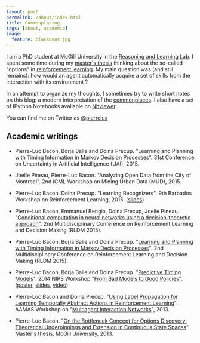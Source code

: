 ```yaml
---
layout: post
permalink: /about/index.html
title: Commonplacing
tags: [about, academia]
image:
  feature: blackdoor.jpg
---
```


I am a PhD student at McGill University in the [Reasoning and Learning
Lab](http://rl.cs.mcgill.ca).  I spent some time during my [master's
thesis](https://github.com/pierrelux/masters-thesis) thinking about the
so-called "options" in [reinforcement
learning](http://www.scholarpedia.org/article/Reinforcement_learning). My main
question was (and still remains): how would an agent automatically acquire a
set of skills from the interaction with its environment ?

In an attempt to organize my thoughts, I sometimes try to write short notes on
this blog: a modern interpretation of the
[commonplaces](http://en.wikipedia.org/wiki/Commonplace_book). I also have a
set of IPython Notebooks available on
[Nbviewer](http://nbviewer.ipython.org/github/pierrelux/notebooks/tree/master/).

You can find me on Twitter as [@pierrelux](http://twitter.com/pierrelux)

## Academic writings

- Pierre-Luc Bacon, Borja Balle and Doina Precup. "Learning and Planning with Timing Information in Markov Decision Processes". 31st Conference on Uncertainty in Artificial Intelligence (UAI), 2015.

- Joelle Pineau, Pierre-Luc Bacon. "Analyzing Open Data from the City of Montreal". 2nd ICML Workshop on Mining Urban Data (MUD), 2015.

- Pierre-Luc Bacon, Doina Precup. "Learning Recognizers". 9th Barbados Workshop on Reinforcement Learning, 2015. ([slides](/barbados2015.pdf))

- Pierre-Luc Bacon, Emmanuel Bengio, Doina Precup, Joelle Pineau. "[Conditional computation in neural networks using a decision-theoretic approach](/bacon-2015-condnet.pdf)". 2nd Multidisciplinary Conference on Reinforcement Learning and Decision Making (RLDM 2015).

- Pierre-Luc Bacon, Borja Balle and Doina Precup. "[Learning and Planning with Timing Information in Markov Decision Processes](/bacon-2015-odm-rldm2015.pdf)". 2nd Multidisciplinary Conference on Reinforcement Learning and Decision Making (RLDM 2015).

- Pierre-Luc Bacon, Borja Balle and Doina Precup. "[Predictive Timing Models](/bacon-2014-predictive_timing_models.pdf)". 2014 NIPS Workshop "[From Bad Models to Good Policies](https://sites.google.com/site/badmodelssdmuworkshop2014/)". ([poster](/bacon-2014-predictive_timing_models-poster.pdf), [slides](/bacon-2014-predictive_timing_models-slides.pdf), [video](https://www.youtube.com/watch?v=CHYoFjfIyMc))

- Pierre-Luc Bacon and Doina Precup. "[Using Label Propagation for Learning Temporally Abstract Actions in Reinforcement Learning](/bacon-2013-label_propagation.pdf)". AAMAS Workshop on "[Multiagent Interaction Networks](http://staff.vbi.vt.edu/swarup/main/accepted-papers.php)", 2013.

- Pierre-Luc Bacon. "[On the Bottleneck Concept for Options Discovery: Theoretical Underpinnings and Extension in Continuous State Spaces](/bacon-2013-msc.pdf)". Master's thesis, McGill University, 2013.
